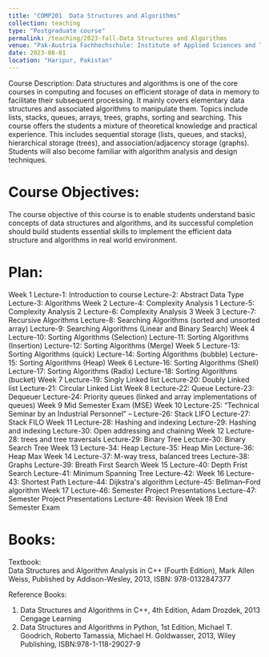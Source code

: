 ```yaml
---
title: "COMP201  Data Structures and Algorithms"
collection: teaching
type: "Postgraduate course"
permalink: /teaching/2023-fall-Data Structures and Algorithms
venue: "Pak-Austria Fachhochschule: Institute of Applied Sciences and Technology, Sino-Pak Center for Artificial Intelligence"
date: 2023-08-01
location: "Haripur, Pakistan"
---
```


Course Description:
Data structures and algorithms is one of the core courses in computing and focuses on efficient storage of data in memory to facilitate their subsequent processing. It mainly covers elementary data structures and associated  algorithms to manipulate them. Topics include lists, stacks, queues, arrays, trees, graphs, sorting and searching. This course offers the students a mixture of theoretical knowledge and practical experience. This includes sequential storage (lists, queues, and stacks), hierarchical storage (trees), and association/adjacency storage (graphs). Students will also become familiar with algorithm analysis and design techniques.

Course Objectives:
======
The course objective of this course is to enable students understand basic concepts of data structures and algorithms, and its successful completion should build students essential skills to implement the efficient data structure and algorithms in real world environment.

Plan:
======
Week 1	Lecture-1: Introduction to course
Lecture-2: Abstract Data Type
Lecture-3: Algorithms
Week 2	Lecture-4: Complexity Analysis 1
Lecture-5: Complexity Analysis 2
Lecture-6: Complexity Analysis 3
Week 3	Lecture-7: Recursive Algorithms 
Lecture-8: Searching Algorithms (sorted and unsorted array)
Lecture-9: Searching Algorithms (Linear and Binary Search)
Week 4	Lecture-10: Sorting Algorithms (Selection)
Lecture-11: Sorting Algorithms (Insertion)
Lecture-12: Sorting Algorithms (Merge)
Week 5	Lecture-13: Sorting Algorithms (quick)
Lecture-14: Sorting Algorithms (bubble)
Lecture-15: Sorting Algorithms (Heap)
Week 6	Lecture-16: Sorting Algorithms (Shell)
Lecture-17: Sorting Algorithms (Radix)
Lecture-18: Sorting Algorithms (bucket)
Week 7	Lecture-19: Singly Linked list
Lecture-20: Doubly Linked list
Lecture-21: Circular Linked List
Week 8	Lecture-22: Queue 
Lecture-23: Dequeuer
Lecture-24: Priority queues (linked and array implementations of queues)
Week 9	Mid Semester Exam (MSE)
Week 10	Lecture-25: “Technical Seminar by an Industrial Personnel” – 
Lecture-26: Stack LIFO
Lecture-27: Stack FILO
Week 11	Lecture-28: Hashing and indexing
Lecture-29: Hashing and indexing
Lecture-30: Open addressing and chaining
Week 12	Lecture-28: trees and tree traversals
Lecture-29: Binary Tree
Lecture-30: Binary Search Tree
Week 13	Lecture-34: Heap
Lecture-35: Heap Min
Lecture-36: Heap Max
Week 14	Lecture-37: M-way tress, balanced trees
Lecture-38: Graphs
Lecture-39: Breath First Search
Week 15	Lecture-40: Depth Frist Search 
Lecture-41: Minimum Spanning Tree
Lecture-42: 
Week 16	Lecture-43: Shortest Path
Lecture-44: Dijkstra's algorithm
Lecture-45: Bellman–Ford algorithm 
Week 17	Lecture-46: Semester Project Presentations
Lecture-47: Semester Project Presentations
Lecture-48: Revision
Week 18	End Semester Exam

Books:
======

Textbook:	
Data Structures and Algorithm Analysis in C++ (Fourth Edition), Mark Allen Weiss, Published by Addison-Wesley, 2013, ISBN: 978-0132847377

Reference Books:	
1.	Data Structures and Algorithms in C++, 4th Edition, Adam Drozdek, 2013 Cengage Learning
2.	Data Structures and Algorithms in Python, 1st Edition, Michael T. Goodrich, Roberto Tamassia, Michael H. Goldwasser, 2013, Wiley Publishing, ISBN:978-1-118-29027-9

